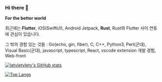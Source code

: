 ### Hi there 👋

**For the better world**

최근에는 **Flutter**, iOS(SwiftUI), Android Jetpack, **Rust**, Rust와 Flutter 사이 연동에 관심이 있습니다.

그 밖의 경험 있는 것들 : Go(echo, gin, fiber), C, C++, Python3, Perl(군대), Visual Basic(군대), javascript, typescript, React, vscode extension 개발 경험, Web-front

<!--
**letyletylety/letyletylety** is a ✨ _special_ ✨ repository because its `README.md` (this file) appears on your GitHub profile.

Here are some ideas to get you started:

- 🔭 I’m currently working on ...
- 🌱 I’m currently learning ...
- 👯 I’m looking to collaborate on ...
- 🤔 I’m looking for help with ...
- 💬 Ask me about ...
- 📫 How to reach me: ...
- 😄 Pronouns: ...
- ⚡ Fun fact: ...
-->

[![letyletylety's GitHub stats](https://github-readme-stats.vercel.app/api?username=letyletylety)](https://github.com/anuraghazra/github-readme-stats)

[![Top Langs](https://github-readme-stats.vercel.app/api/top-langs/?username=letyletylety&layout=compact&langs_count=8)](https://github.com/anuraghazra/github-readme-stats)
